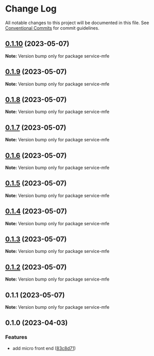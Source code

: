 # Change Log

All notable changes to this project will be documented in this file.
See [Conventional Commits](https://conventionalcommits.org) for commit guidelines.

## [0.1.10](https://github.com/amaralc/peerlab/compare/service-mfe@0.1.9...service-mfe@0.1.10) (2023-05-07)

**Note:** Version bump only for package service-mfe

## [0.1.9](https://github.com/amaralc/peerlab/compare/service-mfe@0.1.8...service-mfe@0.1.9) (2023-05-07)

**Note:** Version bump only for package service-mfe

## [0.1.8](https://github.com/amaralc/peerlab/compare/service-mfe@0.1.7...service-mfe@0.1.8) (2023-05-07)

**Note:** Version bump only for package service-mfe

## [0.1.7](https://github.com/amaralc/peerlab/compare/service-mfe@0.1.6...service-mfe@0.1.7) (2023-05-07)

**Note:** Version bump only for package service-mfe

## [0.1.6](https://github.com/amaralc/peerlab/compare/service-mfe@0.1.5...service-mfe@0.1.6) (2023-05-07)

**Note:** Version bump only for package service-mfe

## [0.1.5](https://github.com/amaralc/peerlab/compare/service-mfe@0.1.4...service-mfe@0.1.5) (2023-05-07)

**Note:** Version bump only for package service-mfe

## [0.1.4](https://github.com/amaralc/peerlab/compare/service-mfe@0.1.3...service-mfe@0.1.4) (2023-05-07)

**Note:** Version bump only for package service-mfe

## [0.1.3](https://github.com/amaralc/peerlab/compare/service-mfe@0.1.2...service-mfe@0.1.3) (2023-05-07)

**Note:** Version bump only for package service-mfe

## [0.1.2](https://github.com/amaralc/peerlab/compare/service-mfe@0.1.1...service-mfe@0.1.2) (2023-05-07)

**Note:** Version bump only for package service-mfe

## 0.1.1 (2023-05-07)

**Note:** Version bump only for package service-mfe

## 0.1.0 (2023-04-03)

### Features

- add micro front end ([83c8d71](https://github.com/amaralc/micro-applications-template/commit/83c8d7139aa5074a7c88a302f300ca49305e1360))
